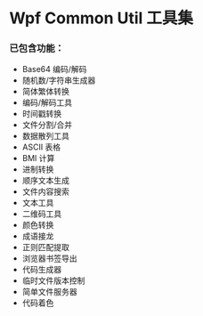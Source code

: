 # Wpf Common Util 工具集

### 已包含功能：

- Base64 编码/解码
- 随机数/字符串生成器
- 简体繁体转换
- 编码/解码工具
- 时间戳转换
- 文件分割/合并
- 数据散列工具
- ASCII 表格
- BMI 计算
- 进制转换
- 顺序文本生成
- 文件内容搜索
- 文本工具
- 二维码工具
- 颜色转换
- 成语接龙
- 正则匹配提取
- 浏览器书签导出
- 代码生成器
- 临时文件版本控制
- 简单文件服务器
- 代码着色
